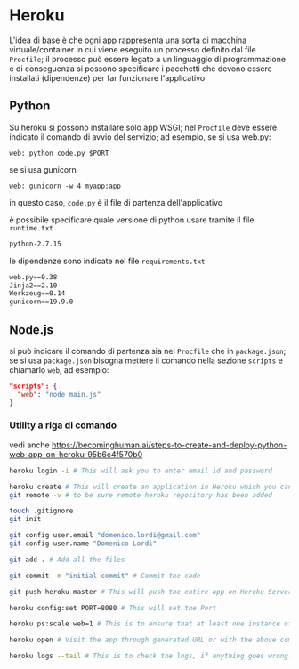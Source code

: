 
# Heroku

L'idea di base è che ogni app rappresenta una sorta di macchina virtuale/container in cui viene eseguito un processo definito dal file `Procfile`; il processo può essere legato a un linguaggio di programmazione e di conseguenza si possono specificare i pacchetti che devono essere installati (dipendenze) per far funzionare l'applicativo

## Python

Su heroku si possono installare solo app WSGI; nel `Procfile` deve essere indicato il comando di avvio del servizio; ad esempio, se si usa web.py:
```Procfile
web: python code.py $PORT
```
se si usa gunicorn
```Procfile
web: gunicorn -w 4 myapp:app
```

in questo caso, `code.py` è il file di partenza dell'applicativo

è possibile specificare quale versione di python usare tramite il file `runtime.txt`

```txt
python-2.7.15
```

le dipendenze sono indicate nel file `requirements.txt`

```txt
web.py==0.38
Jinja2==2.10
Werkzeug==0.14
gunicorn==19.9.0
```

## Node.js

si può indicare il comando di partenza sia nel `Procfile` che in `package.json`; se si usa `package.json` bisogna mettere il comando nella sezione `scripts` e chiamarlo `web`, ad esempio:
```json
"scripts": {
  "web": "node main.js"
}
```

### Utility a riga di comando

vedi anche https://becominghuman.ai/steps-to-create-and-deploy-python-web-app-on-heroku-95b6c4f570b0

```sh
heroku login -i # This will ask you to enter email id and password

heroku create # This will create an application in Heroku which you can see on Heroku Dashboard
git remote -v # to be sure remote heroku repository has been added

touch .gitignore
git init

git config user.email "domenico.lordi@gmail.com"
git config user.name "Domenico Lordi"

git add . # Add all the files

git commit -m "initial commit" # Commit the code

git push heroku master # This will push the entire app on Heroku Server

heroku config:set PORT=8080 # This will set the Port

heroku ps:scale web=1 # This is to ensure that at least one instance of an app is running

heroku open # Visit the app through generated URL or with the above command

heroku logs --tail # This is to check the logs, if anything goes wrong.
```
